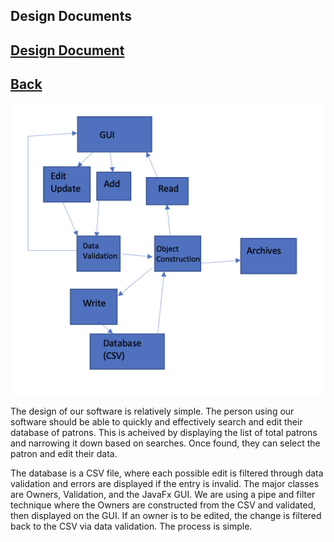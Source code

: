 ## Design Documents

## [Design Document](https://diegomorales30.github.io/NullPointersWebsite/designdocuments)
## [Back](https://diegomorales30.github.io/NullPointersWebsite/)

![Domain Model](updatedArch.png)

The design of our software is relatively simple. The person using our software should be able
to quickly and effectively search and edit their database of patrons. This is acheived by 
displaying the list of total patrons and narrowing it down based on searches. Once found, they 
can select the patron and edit their data.

The database is a CSV file, where each possible edit is filtered through data validation and 
errors are displayed if the entry is invalid. The major classes are Owners, Validation, and 
the JavaFx GUI. We are using a pipe and filter technique where the Owners are constructed from 
the CSV and validated, then displayed on the GUI. If an owner is to be edited, the change is filtered 
back to the CSV via data validation. The process is simple. 